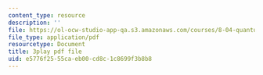 ```yaml
---
content_type: resource
description: ''
file: https://ol-ocw-studio-app-qa.s3.amazonaws.com/courses/8-04-quantum-physics-i-spring-2016/e5776f2555caeb00cd8c1c8699f3b8b8_YdtHAIh-kas.pdf
file_type: application/pdf
resourcetype: Document
title: 3play pdf file
uid: e5776f25-55ca-eb00-cd8c-1c8699f3b8b8
---
```

